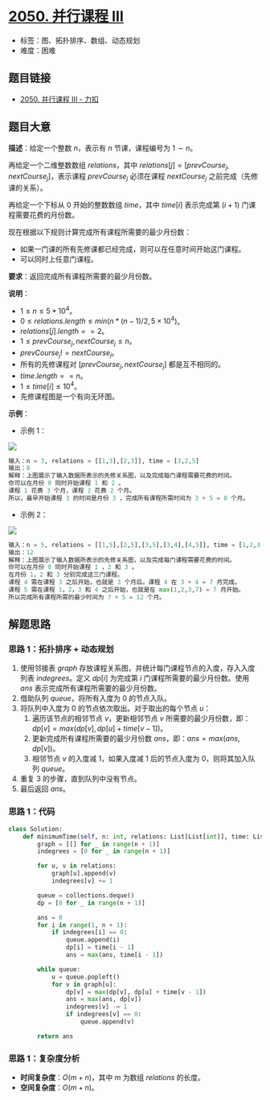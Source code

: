 # [2050. 并行课程 III](https://leetcode.cn/problems/parallel-courses-iii/)

- 标签：图、拓扑排序、数组、动态规划
- 难度：困难

## 题目链接

- [2050. 并行课程 III - 力扣](https://leetcode.cn/problems/parallel-courses-iii/)

## 题目大意

**描述**：给定一个整数 $n$，表示有 $n$ 节课，课程编号为 $1 \sim n$。

再给定一个二维整数数组 $relations$，其中 $relations[j] = [prevCourse_j, nextCourse_j]$，表示课程 $prevCourse_j$ 必须在课程 $nextCourse_j$ 之前完成（先修课的关系）。

再给定一个下标从 $0$ 开始的整数数组 $time$，其中 $time[i]$ 表示完成第 $(i + 1)$ 门课程需要花费的月份数。

现在根据以下规则计算完成所有课程所需要的最少月份数：

- 如果一门课的所有先修课都已经完成，则可以在任意时间开始这门课程。
- 可以同时上任意门课程。

**要求**：返回完成所有课程所需要的最少月份数。

**说明**：

- $1 \le n \le 5 * 10^4$。
- $0 \le relations.length \le min(n * (n - 1) / 2, 5 \times 10^4)$。
- $relations[j].length == 2$。
- $1 \le prevCourse_j, nextCourse_j \le n$。
- $prevCourse_j != nextCourse_j$。
- 所有的先修课程对 $[prevCourse_j, nextCourse_j]$ 都是互不相同的。
- $time.length == n$。
- $1 \le time[i] \le 10^4$。
- 先修课程图是一个有向无环图。

**示例**：

- 示例 1：

![](https://assets.leetcode.com/uploads/2021/10/07/ex1.png)

```python
输入：n = 3, relations = [[1,3],[2,3]], time = [3,2,5]
输出：8
解释：上图展示了输入数据所表示的先修关系图，以及完成每门课程需要花费的时间。
你可以在月份 0 同时开始课程 1 和 2 。
课程 1 花费 3 个月，课程 2 花费 2 个月。
所以，最早开始课程 3 的时间是月份 3 ，完成所有课程所需时间为 3 + 5 = 8 个月。
```

- 示例 2：

![](https://assets.leetcode.com/uploads/2021/10/07/ex2.png)

```python
输入：n = 5, relations = [[1,5],[2,5],[3,5],[3,4],[4,5]], time = [1,2,3,4,5]
输出：12
解释：上图展示了输入数据所表示的先修关系图，以及完成每门课程需要花费的时间。
你可以在月份 0 同时开始课程 1 ，2 和 3 。
在月份 1，2 和 3 分别完成这三门课程。
课程 4 需在课程 3 之后开始，也就是 3 个月后。课程 4 在 3 + 4 = 7 月完成。
课程 5 需在课程 1，2，3 和 4 之后开始，也就是在 max(1,2,3,7) = 7 月开始。
所以完成所有课程所需的最少时间为 7 + 5 = 12 个月。
```

## 解题思路

### 思路 1：拓扑排序 + 动态规划

1. 使用邻接表 $graph$ 存放课程关系图，并统计每门课程节点的入度，存入入度列表 $indegrees$。定义 $dp[i]$ 为完成第 $i$ 门课程所需要的最少月份数。使用 $ans$ 表示完成所有课程所需要的最少月份数。
2. 借助队列 $queue$，将所有入度为 $0$ 的节点入队。
3. 将队列中入度为 $0$ 的节点依次取出。对于取出的每个节点 $u$：
   1. 遍历该节点的相邻节点 $v$，更新相邻节点 $v$ 所需要的最少月份数，即：$dp[v] = max(dp[v], dp[u] + time[v - 1])$。
   2. 更新完成所有课程所需要的最少月份数 $ans$，即：$ans = max(ans, dp[v])$。
   3. 相邻节点 $v$ 的入度减 $1$，如果入度减 $1$ 后的节点入度为 0，则将其加入队列 $queue$。
4. 重复 $3$ 的步骤，直到队列中没有节点。
5. 最后返回 $ans$。

### 思路 1：代码

```python
class Solution:
    def minimumTime(self, n: int, relations: List[List[int]], time: List[int]) -> int:
        graph = [[] for _ in range(n + 1)]
        indegrees = [0 for _ in range(n + 1)]

        for u, v in relations:
            graph[u].append(v)
            indegrees[v] += 1

        queue = collections.deque()
        dp = [0 for _ in range(n + 1)]

        ans = 0
        for i in range(1, n + 1):
            if indegrees[i] == 0:
                queue.append(i)
                dp[i] = time[i - 1]
                ans = max(ans, time[i - 1])

        while queue:
            u = queue.popleft()
            for v in graph[u]:
                dp[v] = max(dp[v], dp[u] + time[v - 1])
                ans = max(ans, dp[v])
                indegrees[v] -= 1
                if indegrees[v] == 0:
                    queue.append(v)

        return ans
```

### 思路 1：复杂度分析

- **时间复杂度**：$O(m + n)$，其中 $m$ 为数组 $relations$ 的长度。
- **空间复杂度**：$O(m + n)$。
